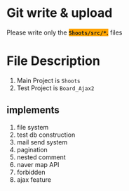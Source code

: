 # Git write & upload
Please write only the <b style="background : orange;">**`Shoots/src/*`**.</b> files

# File Description
1. Main Project is `Shoots`
2. Test Project is `Board_Ajax2`

## implements
1. file system
2. test db construction
3. mail send system
4. pagination
5. nested comment
6. naver map API
7. forbidden
8. ajax feature
